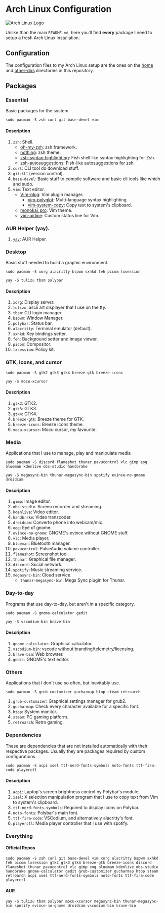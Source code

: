 # Arch Linux Configuration

![Arch Linux Logo](https://archlinux.org/static/logos/archlinux-logo-dark-1200dpi.b42bd35d5916.png)

Unlike than the main `README.md`, here you'll find **every** package I need to setup a fresh Arch Linux installation.

## Configuration

The configuration files to my Arch Linux setup are the ones on the [home](https://github.com/marcosdly/dotfiles/tree/master/home) and [other-dirs](https://github.com/marcosdly/dotfiles/tree/master/other-dirs) directories in this repository.

## Packages

### Essential

Basic packages for the system.

```
sudo pacman -S zsh curl git base-devel vim
```

#### Description

1. `zsh`: Shell.
    * [oh-my-zsh](https://github.com/ohmyzsh/ohmyzsh/): zsh framework.
    * [nothing](https://github.com/eendroroy/nothing): zsh theme.
    * [zsh-syntax-highlighting](https://github.com/zsh-users/zsh-syntax-highlighting): Fish shell like syntax highlighting for Zsh.
    * [zsh-autosuggestions](https://github.com/zsh-users/zsh-autosuggestions): Fish-like autosuggestions for zsh.
2. `curl`: CLI tool do download stuff.
3. `git`: Git (version control).
4. `base-devel`: Basic stuff to compile software and basic cli tools like which and sudo.
5. `vim`: Text editor.
    * [Vim-plug](https://github.com/junegunn/vim-plug): Vim plugin manager.
      * [vim-polyglot](https://github.com/sheerun/vim-polyglot): Multi-language syntax highlighting.
      * [vim-system-copy](https://github.com/christoomey/vim-system-copy): Copy text to system's clipboard.
    * [monokai_pro](https://github.com/Erichain/vim-monokai-pro): Vim theme.
    * [vim-airline](https://github.com/vim-airline/vim-airline): Custom status line for Vim.

### AUR Helper (yay).

1. [`yay`](https://github.com/Jguer/yay): AUR Helper.

### Desktop

Basic stuff needed to build a graphic environment.

```
sudo pacman -S xorg alacritty bspwm sxhkd feh picom lxsession
```

```
yay -S tulizu tbsm polybar
```

#### Description

1. `xorg`: Display server.
2. `tulizu`: ascii art displayer that I use on the tty.
3. `tbsm`: CLI login manager.
4. `bspwm`: Window Manager.
5. `polybar`: Status bar.
6. `alacritty`: Terminal emulator (default).
7. `sxhkd`: Key bindings setter.
8. `feh`: Background setter and image viewer.
9. `picom`: Compositor.
10. `lxsession`: Policy kit.

### GTK, icons, and cursor

```
sudo pacman -S gtk2 gtk3 gtk4 breeze-gtk breeze-icons
```

```
yay -S mocu-xcursor
```

#### Description

1. `gtk2`: GTK2.
2. `gtk3`: GTK3.
3. `gtk4`: GTK4.
4. `breeze-gtk`: Breeze theme for GTK.
5. `breeze-icons`: Breeze icons theme.
6. `mocu-xcursor`: Mocu cursor, my favourite.

### Media

Applications that I use to manage, play and manipulate media

```
sudo pacman -S discord flameshot thunar pavucontrol vlc gimp eog blueman kdenlive obs-studio handbrake
```

```
yay -S megasync-bin thunar-megasync-bin spotify evince-no-gnome droidcam
```

#### Description

1. `gimp`: Image editor.
2. `obs-studio`: Screen recorder and streaming.
3. `kdenlive`: Video editor.
4. `handbrake`: Video transcoder.
5. `droidcam`: Converto phone into webcam/mic.
6. `eog`: Eye of gnome.
7. `evince-no-gnome`: GNOME's evince without GNOME stuff.
8. `vlc`: Media player.
9. `blueman`: Bluetooth manager.
10. `pavucontrol`: PulseAudio volume controller.
11. `flameshot`: Screenshot tool.
12. `thunar`: Graphical file manager.
13. `discord`: Social network.
14. `spotify`: Music streaming service.
15. `megasync-bin`: Cloud service.
    * `thunar-megasync-bin`: Mega Sync plugin for Thunar.

### Day-to-day

Programs that use day-to-day, but aren't in a specific category.

```
sudo pacman -S gnome-calculator gedit
```

```
yay -S vscodium-bin brave-bin
```

#### Description

1. `gnome-calculator`: Graphical calculator.
2. `vscodium-bin`: vscode without branding/telemetry/licensing.
3. `brave-bin`: Web browser.
4. `gedit`: GNOME's text editor.

### Others

Applications that I don't use so often, but inevitably use.

```
sudo pacman -S grub-customizer gucharmap htop steam retroarch
```

1. `grub-customizer`: Graphical settings manager for grub2.
2. `gucharmap`: Check every character available for a specific font.
3. `htop`: System monitor.
4. `steam`: PC gaming platform.
5. `retroarch`: Retro gaming.

### Dependencies

These are dependencies that are not installed automatically with their respective packages. Usually they are packages required by custom configurations.

```
sudo pacman -S acpi xsel ttf-nerd-fonts-symbols noto-fonts ttf-fira-code playerctl
```

#### Description

1. `acpi`: Laptop's screen brightness control by Polybar's module.
2. `xsel`: X selection manipulation program that I use to copy text from Vim to system's clipboard.
3. `ttf-nerd-fonts-symbols`: Required to display icons on Polybar.
4. `noto-fonts`: Polybar's main font.
5. `ttf-fira-code`: VSCodium, and alternatively alacritty's font.
6. `playerctl`: Media player controller that I use with spotify.

### Everything

#### Official Repos

```
sudo pacman -S zsh curl git base-devel vim xorg alacritty bspwm sxhkd feh picom lxsession gtk2 gtk3 gtk4 breeze-gtk breeze-icons discord flameshot thunar pavucontrol vlc gimp eog blueman kdenlive obs-studio handbrake gnome-calculator gedit grub-customizer gucharmap htop steam retroarch acpi xsel ttf-nerd-fonts-symbols noto-fonts ttf-fira-code playerctl
```

#### AUR

```
yay -S tulizu tbsm polybar mocu-xcursor megasync-bin thunar-megasync-bin spotify evince-no-gnome droidcam vscodium-bin brave-bin
```
